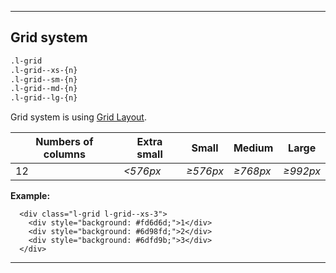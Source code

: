 -----------------------
## Grid system

```html
.l-grid
.l-grid--xs-{n}
.l-grid--sm-{n}
.l-grid--md-{n}
.l-grid--lg-{n}
```

Grid system is using [Grid Layout](https://developer.mozilla.org/en-US/docs/Web/CSS/CSS_Grid_Layout/Basic_Concepts_of_Grid_Layout).

|Numbers of columns|Extra small|Small|Medium|Large|
|-------------|-----------|---------|----------|---------|
|12           | *<576px* | *≥576px*| *≥768px* | *≥992px*|

**Example:**

```vue
  <div class="l-grid l-grid--xs-3">
    <div style="background: #fd6d6d;">1</div>
    <div style="background: #6d98fd;">2</div>
    <div style="background: #6dfd9b;">3</div>
  </div>
```
-----------------------

